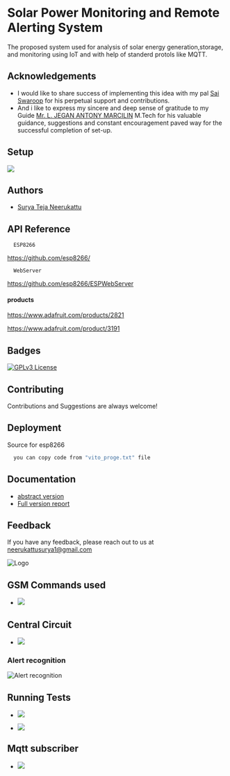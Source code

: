 
# Solar Power Monitoring and Remote Alerting System


The proposed system used for analysis of solar energy generation,storage, and monitoring using IoT and with help of standerd protols like MQTT.
## Acknowledgements

 - I would like to share success of implementing this idea with my pal [Sai Swaroop](https://www.linkedin.com/in/saiswaroop-natukula-436bbb18a/) for his perpetual support and contributions.
 - And i like to express my sincere and deep sense of gratitude to my Guide [Mr. L. JEGAN ANTONY MARCILIN]() M.Tech for his valuable guidance, suggestions and constant encouragement paved way for the successful completion of set-up.
 


## Setup

![](https://user-images.githubusercontent.com/49818539/187812757-23ef7a4c-ec39-4064-bf97-d069f13d2606.jpg)


## Authors

- [Surya Teja Neerukattu](https://www.linkedin.com/in/nsuryateja)


## API Reference



```http
  ESP8266
```

https://github.com/esp8266/

```http
  WebServer
```
https://github.com/esp8266/ESPWebServer

#### products

https://www.adafruit.com/products/2821

https://www.adafruit.com/product/3191


## Badges




[![GPLv3 License](https://img.shields.io/badge/License-GPL%20v3-yellow.svg)](https://opensource.org/licenses/)


## Contributing

Contributions and Suggestions are always welcome!



## Deployment

Source for esp8266

```bash
  you can copy code from "vito_proge.txt" file
```


## Documentation

- [abstract version](https://github.com/esp8266/ESPWebServer/files/9466143/Remotly.Monitoring.Health.Of.Solar.power.system.using.MQTT.pdf)
- [Full version report ](https://github.com/esp8266/ESPWebServer/files/9466177/surya.s.project.report.pdf)

## Feedback

If you have any feedback, please reach out to us at neerukattusurya1@gmail.com


![        Logo](https://user-images.githubusercontent.com/49818539/187814698-a51c5004-f501-41bd-828c-ec3c7f14a25d.png)

## GSM Commands used

- ![](https://user-images.githubusercontent.com/49818539/187818448-e58e90d0-de88-4bcf-bf4d-0d088280321f.png)

## Central Circuit

- ![](https://user-images.githubusercontent.com/49818539/187815140-fb37683c-0a2b-4cc3-be5a-a0149c3772fe.png)


### Alert recognition

![Alert recognition](https://user-images.githubusercontent.com/49818539/187814875-ac6e2d22-0c61-4891-8a18-c4182d8be87b.jpeg)


## Running Tests

- ![](https://user-images.githubusercontent.com/49818539/187815834-09af6aab-0915-4a3d-bd6f-27b82e97d270.png)

- ![](https://user-images.githubusercontent.com/49818539/187816010-000ca795-b057-4e43-9f2b-3eef04e7af7f.png)

## Mqtt subscriber 

- ![](https://user-images.githubusercontent.com/49818539/187819444-2ccb9d77-206f-43e6-9937-838bc5731e56.jpeg)
